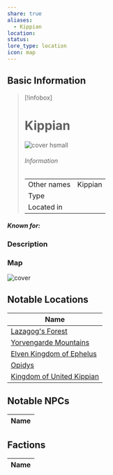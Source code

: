 ```yaml
---
share: true
aliases:
  - Kippian
location: 
status: 
lore_type: location
icon: map
---
```

## Basic Information
> [!infobox]
> # Kippian
> ![cover hsmall](insertimage.png)
> ###### Information
> |   |  |
> | ---- | ---- |
> | Other names | Kippian|
> | Type | 
> | Located in | |
##### Known for:
### Description
### Map
![cover](../../zzz_attachments/The%20Continent%20of%20Kippian%20map.jpg)
## Notable Locations
| Name                                                                           |
| ------------------------------------------------------------------------------ |
| [Lazagog's Forest](../Areas/Lazagog's%20Forest.md)                      |
| [Yorvengarde Mountains](../Areas/Yorvengarde%20Mountains.md)            |
| [Elven Kingdom of Ephelus](../Kingdoms/Elven%20Kingdom%20of%20Ephelus.md)   |
| [Opidys](../Kingdoms/Opidys.md)                                       |
| [Kingdom of United Kippian](../Kingdoms/Kingdom%20of%20United%20Kippian.md) |

## Notable NPCs
| Name |
| ---- |

## Factions
| Name |
| ---- |
